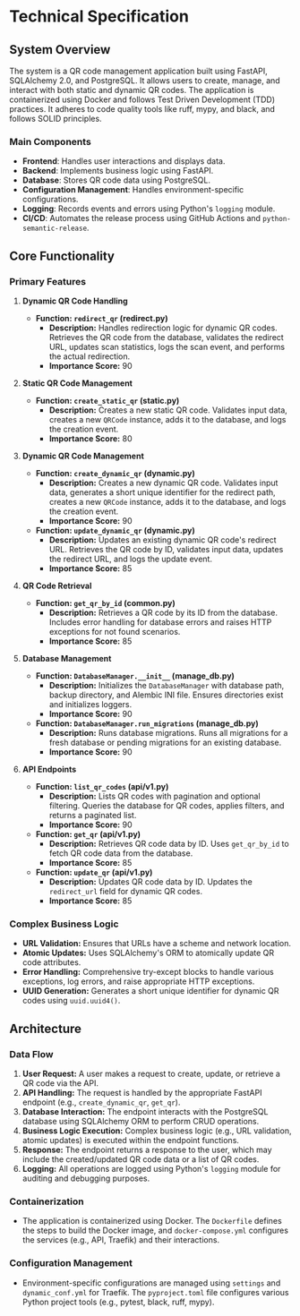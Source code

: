 # Technical Specification

## System Overview
The system is a QR code management application built using FastAPI, SQLAlchemy 2.0, and PostgreSQL. It allows users to create, manage, and interact with both static and dynamic QR codes. The application is containerized using Docker and follows Test Driven Development (TDD) practices. It adheres to code quality tools like ruff, mypy, and black, and follows SOLID principles.

### Main Components
- **Frontend**: Handles user interactions and displays data.
- **Backend**: Implements business logic using FastAPI.
- **Database**: Stores QR code data using PostgreSQL.
- **Configuration Management**: Handles environment-specific configurations.
- **Logging**: Records events and errors using Python's `logging` module.
- **CI/CD**: Automates the release process using GitHub Actions and `python-semantic-release`.

## Core Functionality

### Primary Features

1. **Dynamic QR Code Handling**
   - **Function: `redirect_qr` (redirect.py)**
     - **Description:** Handles redirection logic for dynamic QR codes. Retrieves the QR code from the database, validates the redirect URL, updates scan statistics, logs the scan event, and performs the actual redirection.
     - **Importance Score:** 90

2. **Static QR Code Management**
   - **Function: `create_static_qr` (static.py)**
     - **Description:** Creates a new static QR code. Validates input data, creates a new `QRCode` instance, adds it to the database, and logs the creation event.
     - **Importance Score:** 80

3. **Dynamic QR Code Management**
   - **Function: `create_dynamic_qr` (dynamic.py)**
     - **Description:** Creates a new dynamic QR code. Validates input data, generates a short unique identifier for the redirect path, creates a new `QRCode` instance, adds it to the database, and logs the creation event.
     - **Importance Score:** 90
   - **Function: `update_dynamic_qr` (dynamic.py)**
     - **Description:** Updates an existing dynamic QR code's redirect URL. Retrieves the QR code by ID, validates input data, updates the redirect URL, and logs the update event.
     - **Importance Score:** 85

4. **QR Code Retrieval**
   - **Function: `get_qr_by_id` (common.py)**
     - **Description:** Retrieves a QR code by its ID from the database. Includes error handling for database errors and raises HTTP exceptions for not found scenarios.
     - **Importance Score:** 85

5. **Database Management**
   - **Function: `DatabaseManager.__init__` (manage_db.py)**
     - **Description:** Initializes the `DatabaseManager` with database path, backup directory, and Alembic INI file. Ensures directories exist and initializes loggers.
     - **Importance Score:** 90
   - **Function: `DatabaseManager.run_migrations` (manage_db.py)**
     - **Description:** Runs database migrations. Runs all migrations for a fresh database or pending migrations for an existing database.
     - **Importance Score:** 90

6. **API Endpoints**
   - **Function: `list_qr_codes` (api/v1.py)**
     - **Description:** Lists QR codes with pagination and optional filtering. Queries the database for QR codes, applies filters, and returns a paginated list.
     - **Importance Score:** 90
   - **Function: `get_qr` (api/v1.py)**
     - **Description:** Retrieves QR code data by ID. Uses `get_qr_by_id` to fetch QR code data from the database.
     - **Importance Score:** 85
   - **Function: `update_qr` (api/v1.py)**
     - **Description:** Updates QR code data by ID. Updates the `redirect_url` field for dynamic QR codes.
     - **Importance Score:** 85

### Complex Business Logic
- **URL Validation:** Ensures that URLs have a scheme and network location.
- **Atomic Updates:** Uses SQLAlchemy's ORM to atomically update QR code attributes.
- **Error Handling:** Comprehensive try-except blocks to handle various exceptions, log errors, and raise appropriate HTTP exceptions.
- **UUID Generation:** Generates a short unique identifier for dynamic QR codes using `uuid.uuid4()`.

## Architecture

### Data Flow
1. **User Request:** A user makes a request to create, update, or retrieve a QR code via the API.
2. **API Handling:** The request is handled by the appropriate FastAPI endpoint (e.g., `create_dynamic_qr`, `get_qr`).
3. **Database Interaction:** The endpoint interacts with the PostgreSQL database using SQLAlchemy ORM to perform CRUD operations.
4. **Business Logic Execution:** Complex business logic (e.g., URL validation, atomic updates) is executed within the endpoint functions.
5. **Response:** The endpoint returns a response to the user, which may include the created/updated QR code data or a list of QR codes.
6. **Logging:** All operations are logged using Python's `logging` module for auditing and debugging purposes.

### Containerization
- The application is containerized using Docker. The `Dockerfile` defines the steps to build the Docker image, and `docker-compose.yml` configures the services (e.g., API, Traefik) and their interactions.

### Configuration Management
- Environment-specific configurations are managed using `settings` and `dynamic_conf.yml` for Traefik. The `pyproject.toml` file configures various Python project tools (e.g., pytest, black, ruff, mypy).